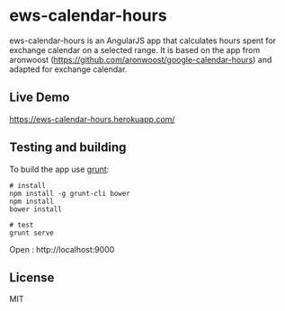 # ews-calendar-hours
ews-calendar-hours is an AngularJS app that calculates hours spent for exchange calendar on a selected range.
It is based on the app from aronwoost (https://github.com/aronwoost/google-calendar-hours) and adapted for exchange calendar.

## Live Demo

https://ews-calendar-hours.herokuapp.com/

## Testing and building
To build the app use [grunt](http://gruntjs.com/):

```
# install
npm install -g grunt-cli bower
npm install
bower install

# test
grunt serve

```

Open : http://localhost:9000

## License 
MIT
